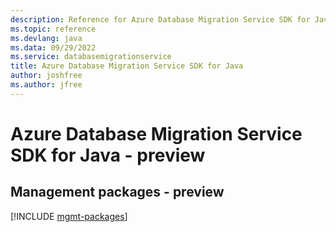 ```yaml
---
description: Reference for Azure Database Migration Service SDK for Java
ms.topic: reference
ms.devlang: java
ms.data: 09/29/2022
ms.service: databasemigrationservice
title: Azure Database Migration Service SDK for Java
author: joshfree
ms.author: jfree
---
```

# Azure Database Migration Service SDK for Java - preview

## Management packages - preview
[!INCLUDE [mgmt-packages](database-migration-service-mgmt-index.md)]